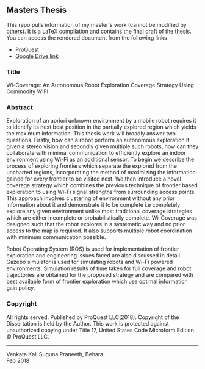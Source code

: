 ## Masters Thesis
This repo pulls information of my master's work (cannot be modified by others). It is a LaTeX compilation and contains the final draft of the thesis. You can access the rendered document from the following links 

* [ProQuest](https://search.proquest.com/openview/97dc9d4274fa0eb294050967aac6cf09/1?pq-origsite=gscholar&cbl=18750&diss=y)
* [Google Drive link](https://goo.gl/Ae5fky)

### Title
Wi-Coverage: An Autonomous Robot Exploration Coverage Strategy Using Commodity WIFI

### Abstract
Exploration of an apriori unknown environment by a mobile robot requires it to identify its next best position in the partially explored region which yields the maximum information. This thesis work will broadly answer two questions. Firstly, how can a  robot perform an autonomous exploration if given a stereo vision and secondly given multiple such robots, how can they collaborate with minimal communication to efficiently explore an indoor environment using Wi-Fi as an additional sensor. To begin we describe the process of exploring frontiers which separate the explored from the uncharted regions, incorporating the method of maximizing the information gained for every frontier to be  visited next. We then introduce a novel coverage strategy which combines the previous technique of frontier based exploration to using Wi-Fi signal strengths from surrounding access points. This approach involves clustering of environment without any prior information about it and demonstrate it to be complete i.e completely explore any given environment unlike most traditional coverage strategies which are either incomplete or probabilistically complete. Wi-Coverage was designed such that the robot explores in a systematic way and no prior access to the map is required. It also supports multiple robot coordination with minimum communication possible. 

Robot Operating System (ROS) is used for implementation of frontier exploration and engineering issues faced are also discussed in detail. Gazebo simulator is used for simulating robots and Wi-Fi powered environments. Simulation results of time taken for full coverage and robot trajectories are obtained for the proposed strategy and are compared with best available form of frontier exploration which use optimal information gain policy.

### Copyright
All rights served. Published by ProQuest LLC(2018). Copyright of the Dissertation is held by the Author. This work is protected against unauthorized copying under Title 17, United States Code Microform Edition © ProQuest LLC.

___
Venkata Kali Suguna Praneeth, Behara  
Feb 2018
